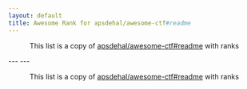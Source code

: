 ```yaml
---
layout: default
title: Awesome Rank for apsdehal/awesome-ctf#readme
---
```


<p align="center">
	This list is a copy of <a href="https://github.com/apsdehal/awesome-ctf#readme">apsdehal/awesome-ctf#readme</a> with ranks
</p>
---
---
<p align="center">
	This list is a copy of <a href="https://github.com/apsdehal/awesome-ctf#readme">apsdehal/awesome-ctf#readme</a> with ranks
</p>
